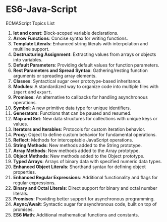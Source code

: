 # ES6-Java-Script

ECMAScript Topics List


1. **let and const**: Block-scoped variable declarations.
2. **Arrow Functions**: Concise syntax for writing functions.
3. **Template Literals**: Enhanced string literals with interpolation and multiline support.
4. **Destructuring Assignment**: Extracting values from arrays or objects into variables.
5. **Default Parameters**: Providing default values for function parameters.
6. **Rest Parameters and Spread Syntax**: Gathering/resting function arguments or spreading array elements.
7. **Classes**: Syntactical sugar over prototype-based inheritance.
8. **Modules**: A standardized way to organize code into multiple files with `import` and `export`.
9. **Promises**: An alternative to callbacks for handling asynchronous operations.
10. **Symbol**: A new primitive data type for unique identifiers.
11. **Generators**: Functions that can be paused and resumed.
12. **Map and Set**: New data structures for collections with unique keys or values.
13. **Iterators and Iterables**: Protocols for custom iteration behavior.
14. **Proxy**: Object to define custom behavior for fundamental operations.
15. **Reflect**: Methods for interceptable JavaScript operations.
16. **String Methods**: New methods added to the String prototype.
17. **Array Methods**: New methods added to the Array prototype.
18. **Object Methods**: New methods added to the Object prototype.
19. **Typed Arrays**: Arrays of binary data with specified numeric data types.
20. **Enhanced Object Literals**: Shorthand syntax for defining object properties.
21. **Enhanced Regular Expressions**: Additional functionality and flags for regular expressions.
22. **Binary and Octal Literals**: Direct support for binary and octal number literals.
23. **Promises**: Providing better support for asynchronous programming.
24. **Async/Await**: Syntactic sugar for asynchronous code, built on top of promises.
25. **ES6 Math**: Additional mathematical functions and constants.